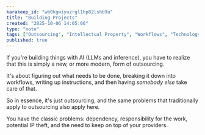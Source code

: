 ```yaml
---
karakeep_id: "wb0kgwiyuzrgl1hp82lshb9u"
title: "Building Projects"
created: "2025-10-06 14:05:06"
type: "note"
tags: ["Outsourcing", "Intellectual Property", "Workflows", "Technology Management", "Artificial Intelligence", "aal"]
published: true
---
```


If you're building things with AI (LLMs and inference), you have to realize that this is simply a new, or more modern, form of outsourcing.

It's about figuring out what needs to be done, breaking it down into workflows, writing up instructions, and then having _somebody else_ take care of that.

So in essence, it's just outsourcing, and the same problems that traditionally apply to outsourcing also apply here.

You have the classic problems: dependency, responsibility for the work, potential IP theft, and the need to keep on top of your providers.